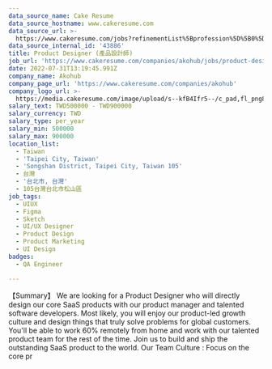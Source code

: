 ```yaml
---
data_source_name: Cake Resume
data_source_hostname: www.cakeresume.com
data_source_url: >-
  https://www.cakeresume.com/jobs?refinementList%5Bprofession%5D%5B0%5D=engineering_qa-engineer&refinementList%5Bsalary_currency%5D=TWD&range%5Bsalary_range%5D%5Bmin%5D=800096
data_source_internal_id: '43886'
title: Product Designer (產品設計師)
job_url: 'https://www.cakeresume.com/companies/akohub/jobs/product-designer-d99570'
date: 2022-07-31T13:19:45.991Z
company_name: Akohub
company_page_url: 'https://www.cakeresume.com/companies/akohub'
company_logo_url: >-
  https://media.cakeresume.com/image/upload/s--kfB4Ifr5--/c_pad,fl_png8,h_200,w_200/v1579582193/kauekxbkssrdhunk1oza.png
salary_text: TWD500000 - TWD900000
salary_currency: TWD
salary_type: per_year
salary_min: 500000
salary_max: 900000
location_list:
  - Taiwan
  - 'Taipei City, Taiwan'
  - 'Songshan District, Taipei City, Taiwan 105'
  - 台灣
  - '台北市, 台灣'
  - 105台灣台北市松山區
job_tags:
  - UIUX
  - Figma
  - Sketch
  - UI/UX Designer
  - Product Design
  - Product Marketing
  - UI Design
badges:
  - QA Engineer

---
```


【Summary】 We are looking for a Product Designer who will directly design our core SaaS products with our product manager and talented software developers. Most likely, you will enjoy our product-led growth culture and design things that truly solve problems for global customers. You'll be able to work 60% remotely from home and work with our talented product team for the rest of the time. Join us to build and ship the outstanding SaaS product to the world. Our Team Culture : Focus on the core pr